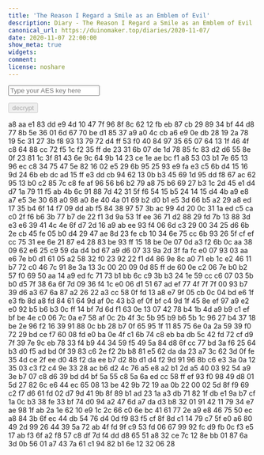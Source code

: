 ```yaml
---
title: 'The Reason I Regard a Smile as an Emblem of Evil'
description: Diary - The Reason I Regard a Smile as an Emblem of Evil
canonical_url: https://duinomaker.top/diaries/2020-11-07/
date: 2020-11-07 22:00:00
show_meta: true
widgets:
comment:
license: noshare
---
```


<script async src="https://server.duinomaker.top/blog/assets/crypto-js.min.js" defer></script>
<script src="https://server.duinomaker.top/blog/assets/decrypt.js" defer></script>
<div class="field has-addons">
<p class="control has-icons-left">
    <input id="password" class="input" type="password" maxlength="16" placeholder="Type your AES key here" digest="2572977a70cf5c61a4501befef8aaf70b1f4c17ae1677a98b1163cd34788596c">
    <span class="icon is-small is-left">
        <i id="input-bar-icon" class="fas fa-lock"></i>
    </span>
</p>
<p class="control">
    <button id="decrypt" class="button" onclick="decryptAll()" disabled>decrypt</button>
</p>
</div>

<span class="encrypted" iv="wFNfQk+PI1d3/4W7">a8 aa e1 83 dd e9 4d 10 47 7f 96 8f 8c 62 12 fb eb 87 cb 29 89 34 bf 44 d8 77 8b 5e 36 01 6d 67 70 be d1 85 37 a9 a0 4c cb a6 e9 0e db 28 19 2a 78 19 5c 31 27 3b f8 93 13 79 72 d4 ff 53 f0 40 84 97 35 65 07 64 13 1f 46 4f c8 64 88 cc 72 f5 1c f2 35 ff de 23 31 6b 07 de 1d 78 85 fc 83 d2 d6 55 8e 0f 23 81 1c 3f 81 43 6e 9c 64 9b 14 23 ce 1e ae bc f1 a8 53 03 b1 7e 65 13 96 ec c8 34 75 47 5e 82 16 02 e5 29 6b 95 25 93 e9 fa e3 c5 6b d4 15 16 9d 24 6b eb dc ad 15 ff e3 dd cb 94 62 13 0b b3 45 69 1d 95 dd f8 67 ac 62 95 13 b0 c2 85 7c c8 fe af 96 56 b6 b2 79 a8 75 b6 69 27 b3 1c 2d 45 e1 d4 d7 1a 79 11 f5 ab 4b 6c 91 88 7d 42 31 5f f6 54 15 b5 24 14 15 d4 4b a9 e8 a7 e5 3e 30 68 a0 98 a0 8e 40 4a 01 69 b2 d0 b1 e5 3d 66 b5 a2 29 a8 ed 17 35 b4 6f 14 f7 09 dd ab f5 84 38 97 57 3b ac 99 4d 20 0c 31 1a ed c5 ca c0 2f f6 b6 3b 77 b7 de 22 f1 3d 9a 53 1f ee 36 71 d2 88 29 fd 7b 13 88 3d e3 e6 39 41 4c 4e 6f d7 2d 16 a9 ab ee 93 f4 06 6d c3 29 00 34 25 d6 6b 2e cb 45 fe 05 b0 d4 29 47 ae 8d 23 fe cb 10 34 6e 75 cc 6b 93 26 5f cf ef cc 75 31 ee 6e 21 87 e4 28 83 be 93 ff 15 18 be 0e 07 0d a3 f2 6b 0c aa 38 09 62 e6 25 c9 59 da d4 bd 67 a9 d6 07 33 9a 2d 3f fa fc e0 07 93 03 aa e6 7e b0 d1 61 05 a2 58 32 f0 23 92 22 f1 d4 86 9e 8c a0 71 eb 1c e2 46 11 b7 72 c0 46 7c 91 8e 3a 13 3c 00 20 09 0d 85 ff de 60 0e c2 06 7e b0 b2 57 f0 69 50 aa 14 a9 ed fc 71 73 b1 bb 6c c9 3b b3 24 1e 59 cc c6 07 03 5b b0 d5 7f 38 6a 6f 7d 09 36 f4 1c e0 06 d1 51 67 ad ef 77 4f 7f 7f 00 93 b7 39 d6 a3 67 6a 87 a2 26 22 a3 cc 58 0f fd 13 a8 e7 9f 05 cb 0c 04 bd e6 1f e3 fb 8d a8 fd 84 61 64 9d af 0c 43 b3 ef 0f bf c4 9d 1f 45 8e ef 97 a9 e2 e0 92 b5 b6 b3 0c ff 14 bf 7d 6d f1 63 0e 13 07 42 78 b4 1b 4d a9 b9 c1 ef bf be 4e c0 06 7c 0a e7 58 af 0c 2b 4f 3c 5b 95 b9 b6 5b 1c 96 27 b4 37 18 be 2e 96 f2 16 39 91 88 0c bb 28 b7 0f 65 95 1f 11 85 75 6e 0a 2a 59 39 f0 72 29 bd ce f7 60 08 fd e0 ba 0e 4f c1 6b 74 c8 eb ba db 5c 42 fd 72 cf d9 7f 39 7e 9c eb 78 33 f4 b9 44 34 59 f5 49 5a 84 d8 6f cc 77 bd 3a f6 25 64 b3 d0 f5 ad bd 0f 39 83 c6 2e f2 2b b8 81 e5 62 da da 23 a7 3c 62 3d 0f fe 35 4d ce 2f ee d0 48 f2 da ee b7 d2 8b d1 d4 f2 9d 91 96 8b c6 e3 3a 0a 12 35 03 c3 f2 c4 9e 33 28 ac b6 d2 4c 76 a5 e8 a2 b1 2d a5 40 03 92 54 a9 3e b7 07 c8 d6 39 bd d4 bf 5a 55 c8 5a 6a ed cc 58 ff ef 93 f0 98 49 d8 01 5d 27 82 6c e6 44 ec 65 08 13 be 42 9b 72 19 aa 0b 22 00 02 5d 8f f9 69 c2 f7 d6 61 fd 02 d7 9d 41 9b 8f 89 b1 ad 23 1a a3 db 71 82 1f db e1 9a b7 cf 1a 0c b3 38 fe 33 bf 74 d0 94 a2 47 6d a7 da d3 b8 32 01 91 42 11 79 34 e7 ae 98 1f ab 2a 1e 62 10 e9 1c 2c 66 c0 6e bc 41 61 77 2e a9 e8 46 75 50 ec a8 84 3b 6f ec 44 db 54 76 d4 0d f9 83 f5 cf 8f 8d c1 14 79 c7 5f e0 a6 80 49 2d 99 26 44 39 5a 72 ab 4f fd 9f c9 53 fd 06 67 99 92 fc d9 fb 0c f3 e5 17 ab f3 6f a2 f8 57 c8 df 7d f4 dd d8 65 51 a8 32 ce 7c 12 8e bb 01 87 6a 3d 0b 56 01 a7 43 7a 61 c1 94 82 b1 6e 12 32 06 28</span>